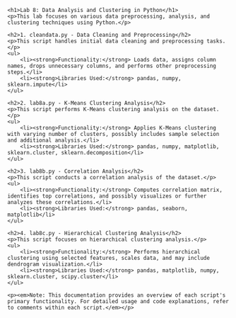 
<!DOCTYPE html>
<html>
<head>
  
    <h1>Lab 8: Data Analysis and Clustering in Python</h1>
    <p>This lab focuses on various data preprocessing, analysis, and clustering techniques using Python.</p>

    <h2>1. cleandata.py - Data Cleaning and Preprocessing</h2>
    <p>This script handles initial data cleaning and preprocessing tasks.</p>
    <ul>
        <li><strong>Functionality:</strong> Loads data, assigns column names, drops unnecessary columns, and performs other preprocessing steps.</li>
        <li><strong>Libraries Used:</strong> pandas, numpy, sklearn.impute</li>
    </ul>
    
    <h2>2. lab8a.py - K-Means Clustering Analysis</h2>
    <p>This script performs K-Means clustering analysis on the dataset.</p>
    <ul>
        <li><strong>Functionality:</strong> Applies K-Means clustering with varying number of clusters, possibly includes sample selection and additional analysis.</li>
        <li><strong>Libraries Used:</strong> pandas, numpy, matplotlib, sklearn.cluster, sklearn.decomposition</li>
    </ul>

    <h2>3. lab8b.py - Correlation Analysis</h2>
    <p>This script conducts a correlation analysis of the dataset.</p>
    <ul>
        <li><strong>Functionality:</strong> Computes correlation matrix, identifies top correlations, and possibly visualizes or further analyzes these correlations.</li>
        <li><strong>Libraries Used:</strong> pandas, seaborn, matplotlib</li>
    </ul>

    <h2>4. lab8c.py - Hierarchical Clustering Analysis</h2>
    <p>This script focuses on hierarchical clustering analysis.</p>
    <ul>
        <li><strong>Functionality:</strong> Performs hierarchical clustering using selected features, scales data, and may include dendrogram visualization.</li>
        <li><strong>Libraries Used:</strong> pandas, matplotlib, numpy, sklearn.cluster, scipy.cluster</li>
    </ul>

    <p><em>Note: This documentation provides an overview of each script's primary functionality. For detailed usage and code explanations, refer to comments within each script.</em></p>
</body>
</html>
